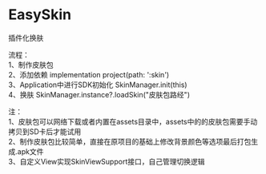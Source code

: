 # EasySkin
插件化换肤

流程：  
1、制作皮肤包  
2、添加依赖 implementation project(path: ':skin')  
3、Application中进行SDK初始化 SkinManager.init(this)  
4、换肤 SkinManager.instance?.loadSkin("皮肤包路经")  

注：  
1、皮肤包可以网络下载或者内置在assets目录中，assets中的的皮肤包需要手动拷贝到SD卡后才能试用  
2、制作皮肤包比较简单，直接在原项目的基础上修改背景颜色等选项最后打包生成.apk文件  
3、自定义View实现SkinViewSupport接口，自己管理切换逻辑  
